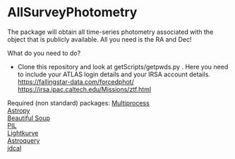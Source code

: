 # AllSurveyPhotometry
The package will obtain all time-series photometry associated with the object that is publicly available. All you need is the RA and Dec!


What do you need to do?
- Clone this repository and look at getScripts/getpwds.py  . Here you need to include your ATLAS login details and your IRSA account details.
https://fallingstar-data.com/forcedphot/ 
https://irsa.ipac.caltech.edu/Missions/ztf.html






Required (non standard) packages:
[Multiprocess](https://pypi.org/project/multiprocess/)  
[Astropy](https://docs.astropy.org/en/stable/install.html)  
[Beautiful Soup](https://pypi.org/project/beautifulsoup4/)  
[PIL](https://pypi.org/project/Pillow/)  
[Lightkurve](https://docs.lightkurve.org/about/install.html)  
[Astroquery](https://astroquery.readthedocs.io/en/latest/)  
[jdcal](https://pypi.org/project/jdcal/)  
